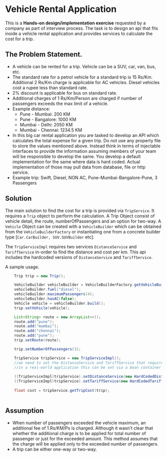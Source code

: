 # Vehicle Rental Application
This is a **Hands-on design/implementation exercise** requested by a company as part of interview process.
The task is to design an api that fits inside a vehicle rental application and provides services to calculate the cost for a trip.

## The Problem Statement.
* A vehicle can be rented for a trip. Vehicle can be a SUV, car, van, bus, etc.
* The standard rate for a petrol vehicle for a standard trip is 15 Rs/Km. Additional 2 Rs/Km charge is applicable for AC vehicles. Diesel vehicles cost a rupee less than standard rate.
* 2% discount is applicable for bus on standard rate.
* Additional charges of 1 Rs/Km/Person are charged if number of passengers exceeds the max limit of a vehicle.
* Example distance:
  * Pune - Mumbai: 200 KM
  * Pune - Bangalore: 1000 KM
  * Mumbai - Delhi: 2050 KM
  * Mumbai - Chennai: 1234.5 KM
* In this big car rental application you are tasked to develop an API which calculates the total expense for a given trip. Do not use any property file to store the values mentioned above. Instead think in terms of injectable interfaces to provide the information assuming members of your team will be responsible to develop the same. You develop a default implementation for the same where data is hard coded. Actual implementation of those may pull data from database, file or http service.
* Example trip:    Swift, Diesel, NON AC, Pune-Mumbai-Bangalore-Pune, 3 Passengers

## Solution
The main solution to find the cost for a trip is provided via `TripService`. It requires a `Trip` object to perform the calculation.
A Trip Object consist of vehicle detail, the route, numberOfPassengers and an option for two-way.
A `Vehicle` Object can be created with a `VehicleBuilder` which can be obtained from the `VehicleBuilderFactory` or instantiating one from a concrete builder type [`Car.CarBuilder, SUV.SUVBuilder` etc].

The `TripServiceImpl` requires two services `DistanceService` and `TariffService` in-order to find the distance and cost per km. This api includes the hardcoded versions of `DistanceService` and `TariffService`.

A sample usage.    
 
```java
    Trip trip = new Trip();

    VehicleBuilder vehicleBuilder = VehicleBuilderFactory.getVehicleBuilder(VehicleType.SUV);
    vehicleBuilder.fuel("diesel");
    vehicleBuilder.maximumPassengers(4);
    vehicleBuilder.hasAC(false);
    Vehicle vehicle = vehicleBuilder.build();
    trip.setVehicle(vehicle);

    List<String> route = new ArrayList<>();
    route.add("pune");
    route.add("mumbai");
    route.add("chennai");
    route.add("pune");
    trip.setRoute(route);

    trip.setNumberOfPassengers(3);

    TripService tripService = new TripServiceImpl();
    //we need to set the DistanceService and TariffService that required by TripServiceImpl.
    //in a real-world application this can be set via a bean container (like spring)
    
    ((TripServiceImpl)tripService).setDistanceService(new HardCodedDistanceServiceImpl());
    ((TripServiceImpl)tripService).setTariffService(new HardCodedTariffServiceImpl());   
    
    float cost = tripService.getTripCost(trip);
    
```    

## Assumption
* When number of passengers exceeded the vehicle maximum, an additional fee of 1.Rs/KM/Ps is charged. Although it wasn't clear that whether the additional charge is to be applied for total number of passenger or just for the exceeded amount. This method assumes that the charge will be applied only to the exceeded number of passengers.
* A trip can be either one-way or two-way.
